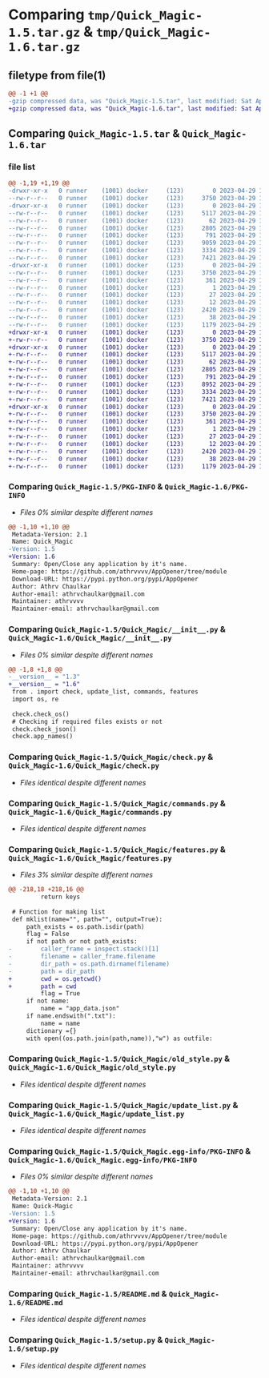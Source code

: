 # Comparing `tmp/Quick_Magic-1.5.tar.gz` & `tmp/Quick_Magic-1.6.tar.gz`

## filetype from file(1)

```diff
@@ -1 +1 @@
-gzip compressed data, was "Quick_Magic-1.5.tar", last modified: Sat Apr 29 19:44:32 2023, max compression
+gzip compressed data, was "Quick_Magic-1.6.tar", last modified: Sat Apr 29 19:59:39 2023, max compression
```

## Comparing `Quick_Magic-1.5.tar` & `Quick_Magic-1.6.tar`

### file list

```diff
@@ -1,19 +1,19 @@
-drwxr-xr-x   0 runner    (1001) docker     (123)        0 2023-04-29 19:44:32.608391 Quick_Magic-1.5/
--rw-r--r--   0 runner    (1001) docker     (123)     3750 2023-04-29 19:44:32.608391 Quick_Magic-1.5/PKG-INFO
-drwxr-xr-x   0 runner    (1001) docker     (123)        0 2023-04-29 19:44:32.608391 Quick_Magic-1.5/Quick_Magic/
--rw-r--r--   0 runner    (1001) docker     (123)     5117 2023-04-29 19:44:17.000000 Quick_Magic-1.5/Quick_Magic/__init__.py
--rw-r--r--   0 runner    (1001) docker     (123)       62 2023-04-29 19:44:17.000000 Quick_Magic-1.5/Quick_Magic/__main__.py
--rw-r--r--   0 runner    (1001) docker     (123)     2805 2023-04-29 19:44:17.000000 Quick_Magic-1.5/Quick_Magic/check.py
--rw-r--r--   0 runner    (1001) docker     (123)      791 2023-04-29 19:44:17.000000 Quick_Magic-1.5/Quick_Magic/commands.py
--rw-r--r--   0 runner    (1001) docker     (123)     9059 2023-04-29 19:44:17.000000 Quick_Magic-1.5/Quick_Magic/features.py
--rw-r--r--   0 runner    (1001) docker     (123)     3334 2023-04-29 19:44:17.000000 Quick_Magic-1.5/Quick_Magic/old_style.py
--rw-r--r--   0 runner    (1001) docker     (123)     7421 2023-04-29 19:44:17.000000 Quick_Magic-1.5/Quick_Magic/update_list.py
-drwxr-xr-x   0 runner    (1001) docker     (123)        0 2023-04-29 19:44:32.608391 Quick_Magic-1.5/Quick_Magic.egg-info/
--rw-r--r--   0 runner    (1001) docker     (123)     3750 2023-04-29 19:44:32.000000 Quick_Magic-1.5/Quick_Magic.egg-info/PKG-INFO
--rw-r--r--   0 runner    (1001) docker     (123)      361 2023-04-29 19:44:32.000000 Quick_Magic-1.5/Quick_Magic.egg-info/SOURCES.txt
--rw-r--r--   0 runner    (1001) docker     (123)        1 2023-04-29 19:44:32.000000 Quick_Magic-1.5/Quick_Magic.egg-info/dependency_links.txt
--rw-r--r--   0 runner    (1001) docker     (123)       27 2023-04-29 19:44:32.000000 Quick_Magic-1.5/Quick_Magic.egg-info/requires.txt
--rw-r--r--   0 runner    (1001) docker     (123)       12 2023-04-29 19:44:32.000000 Quick_Magic-1.5/Quick_Magic.egg-info/top_level.txt
--rw-r--r--   0 runner    (1001) docker     (123)     2420 2023-04-29 19:44:17.000000 Quick_Magic-1.5/README.md
--rw-r--r--   0 runner    (1001) docker     (123)       38 2023-04-29 19:44:32.608391 Quick_Magic-1.5/setup.cfg
--rw-r--r--   0 runner    (1001) docker     (123)     1179 2023-04-29 19:44:17.000000 Quick_Magic-1.5/setup.py
+drwxr-xr-x   0 runner    (1001) docker     (123)        0 2023-04-29 19:59:39.097901 Quick_Magic-1.6/
+-rw-r--r--   0 runner    (1001) docker     (123)     3750 2023-04-29 19:59:39.097901 Quick_Magic-1.6/PKG-INFO
+drwxr-xr-x   0 runner    (1001) docker     (123)        0 2023-04-29 19:59:39.097901 Quick_Magic-1.6/Quick_Magic/
+-rw-r--r--   0 runner    (1001) docker     (123)     5117 2023-04-29 19:59:29.000000 Quick_Magic-1.6/Quick_Magic/__init__.py
+-rw-r--r--   0 runner    (1001) docker     (123)       62 2023-04-29 19:59:29.000000 Quick_Magic-1.6/Quick_Magic/__main__.py
+-rw-r--r--   0 runner    (1001) docker     (123)     2805 2023-04-29 19:59:29.000000 Quick_Magic-1.6/Quick_Magic/check.py
+-rw-r--r--   0 runner    (1001) docker     (123)      791 2023-04-29 19:59:29.000000 Quick_Magic-1.6/Quick_Magic/commands.py
+-rw-r--r--   0 runner    (1001) docker     (123)     8952 2023-04-29 19:59:29.000000 Quick_Magic-1.6/Quick_Magic/features.py
+-rw-r--r--   0 runner    (1001) docker     (123)     3334 2023-04-29 19:59:29.000000 Quick_Magic-1.6/Quick_Magic/old_style.py
+-rw-r--r--   0 runner    (1001) docker     (123)     7421 2023-04-29 19:59:29.000000 Quick_Magic-1.6/Quick_Magic/update_list.py
+drwxr-xr-x   0 runner    (1001) docker     (123)        0 2023-04-29 19:59:39.097901 Quick_Magic-1.6/Quick_Magic.egg-info/
+-rw-r--r--   0 runner    (1001) docker     (123)     3750 2023-04-29 19:59:39.000000 Quick_Magic-1.6/Quick_Magic.egg-info/PKG-INFO
+-rw-r--r--   0 runner    (1001) docker     (123)      361 2023-04-29 19:59:39.000000 Quick_Magic-1.6/Quick_Magic.egg-info/SOURCES.txt
+-rw-r--r--   0 runner    (1001) docker     (123)        1 2023-04-29 19:59:39.000000 Quick_Magic-1.6/Quick_Magic.egg-info/dependency_links.txt
+-rw-r--r--   0 runner    (1001) docker     (123)       27 2023-04-29 19:59:39.000000 Quick_Magic-1.6/Quick_Magic.egg-info/requires.txt
+-rw-r--r--   0 runner    (1001) docker     (123)       12 2023-04-29 19:59:39.000000 Quick_Magic-1.6/Quick_Magic.egg-info/top_level.txt
+-rw-r--r--   0 runner    (1001) docker     (123)     2420 2023-04-29 19:59:29.000000 Quick_Magic-1.6/README.md
+-rw-r--r--   0 runner    (1001) docker     (123)       38 2023-04-29 19:59:39.097901 Quick_Magic-1.6/setup.cfg
+-rw-r--r--   0 runner    (1001) docker     (123)     1179 2023-04-29 19:59:29.000000 Quick_Magic-1.6/setup.py
```

### Comparing `Quick_Magic-1.5/PKG-INFO` & `Quick_Magic-1.6/PKG-INFO`

 * *Files 0% similar despite different names*

```diff
@@ -1,10 +1,10 @@
 Metadata-Version: 2.1
 Name: Quick_Magic
-Version: 1.5
+Version: 1.6
 Summary: Open/Close any application by it's name.
 Home-page: https://github.com/athrvvvv/AppOpener/tree/module
 Download-URL: https://pypi.python.org/pypi/AppOpener
 Author: Athrv Chaulkar
 Author-email: athrvchaulkar@gmail.com
 Maintainer: athrvvvv
 Maintainer-email: athrvchaulkar@gmail.com
```

### Comparing `Quick_Magic-1.5/Quick_Magic/__init__.py` & `Quick_Magic-1.6/Quick_Magic/__init__.py`

 * *Files 0% similar despite different names*

```diff
@@ -1,8 +1,8 @@
-__version__ = "1.3"
+__version__ = "1.6"
 from . import check, update_list, commands, features
 import os, re
 
 check.check_os()
 # Checking if required files exists or not
 check.check_json()
 check.app_names()
```

### Comparing `Quick_Magic-1.5/Quick_Magic/check.py` & `Quick_Magic-1.6/Quick_Magic/check.py`

 * *Files identical despite different names*

### Comparing `Quick_Magic-1.5/Quick_Magic/commands.py` & `Quick_Magic-1.6/Quick_Magic/commands.py`

 * *Files identical despite different names*

### Comparing `Quick_Magic-1.5/Quick_Magic/features.py` & `Quick_Magic-1.6/Quick_Magic/features.py`

 * *Files 3% similar despite different names*

```diff
@@ -218,18 +218,16 @@
         return keys
 
 # Function for making list
 def mklist(name="", path="", output=True):
     path_exists = os.path.isdir(path)
     flag = False
     if not path or not path_exists:
-        caller_frame = inspect.stack()[1]
-        filename = caller_frame.filename
-        dir_path = os.path.dirname(filename)
-        path = dir_path
+        cwd = os.getcwd()
+        path = cwd
         flag = True
     if not name:
         name = "app_data.json"
     if name.endswith(".txt"):
         name = name
     dictionary ={}
     with open((os.path.join(path,name)),"w") as outfile:
```

### Comparing `Quick_Magic-1.5/Quick_Magic/old_style.py` & `Quick_Magic-1.6/Quick_Magic/old_style.py`

 * *Files identical despite different names*

### Comparing `Quick_Magic-1.5/Quick_Magic/update_list.py` & `Quick_Magic-1.6/Quick_Magic/update_list.py`

 * *Files identical despite different names*

### Comparing `Quick_Magic-1.5/Quick_Magic.egg-info/PKG-INFO` & `Quick_Magic-1.6/Quick_Magic.egg-info/PKG-INFO`

 * *Files 0% similar despite different names*

```diff
@@ -1,10 +1,10 @@
 Metadata-Version: 2.1
 Name: Quick-Magic
-Version: 1.5
+Version: 1.6
 Summary: Open/Close any application by it's name.
 Home-page: https://github.com/athrvvvv/AppOpener/tree/module
 Download-URL: https://pypi.python.org/pypi/AppOpener
 Author: Athrv Chaulkar
 Author-email: athrvchaulkar@gmail.com
 Maintainer: athrvvvv
 Maintainer-email: athrvchaulkar@gmail.com
```

### Comparing `Quick_Magic-1.5/README.md` & `Quick_Magic-1.6/README.md`

 * *Files identical despite different names*

### Comparing `Quick_Magic-1.5/setup.py` & `Quick_Magic-1.6/setup.py`

 * *Files identical despite different names*

